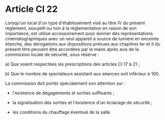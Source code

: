 # Article CI 22

Lorsqu'un local d'un type d'établissement visé au titre IV du présent règlement, assujetti ou non à la réglementation en raison de son importance, est utilisé accessoirement pour donner des représentations cinématographiques avec un seul appareil à source de lumière en enceinte étanche, des dérogations aux dispositions prévues aux chapitres Ier et II du présent titre peuvent être accordées par le maire après avis de la commission locale de sécurité, sous réserve :

a) Que soient respectées les prescriptions des articles CI 17 à 21 ;

b) Que le nombre de spectateurs assistant aux séances soit inférieur à 100.

La commission doit porter spécialement son attention sur :

- l'existence de dégagements et sorties suffisants ;

- la signalisation des sorties et l'existence d'un éclairage de sécurité ;

- les conditions du chauffage éventuel de la salle.
